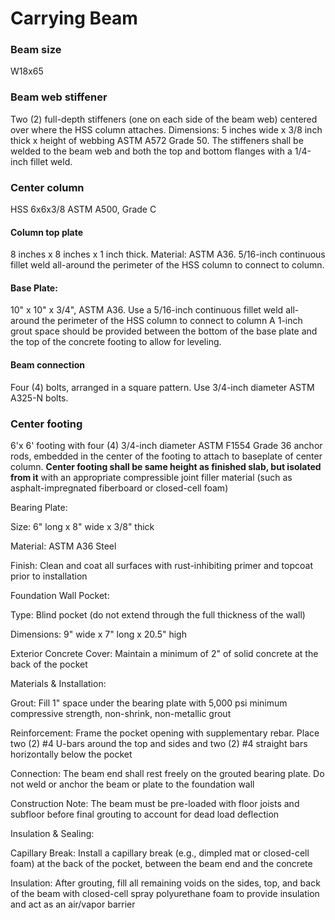 # Carrying Beam

### Beam size
W18x65

### Beam web stiffener
Two (2) full-depth stiffeners (one on each side of the beam web) centered over where the HSS column attaches. Dimensions: 5 inches wide x 3/8 inch thick x height of webbing ASTM A572 Grade 50. The stiffeners shall be welded to the beam web and both the top and bottom flanges with a 1/4-inch fillet weld.

### Center column
HSS 6x6x3/8 ASTM A500, Grade C

#### Column top plate
8 inches x 8 inches x 1 inch thick. Material: ASTM A36. 5/16-inch continuous fillet weld all-around the perimeter of the HSS column to connect to column.

#### Base Plate:
10" x 10" x 3/4", ASTM A36. Use a 5/16-inch continuous fillet weld all-around the perimeter of the HSS column to connect to column
A 1-inch grout space should be provided between the bottom of the base plate and the top of the concrete footing to allow for leveling.

#### Beam connection
Four (4) bolts, arranged in a square pattern. Use 3/4-inch diameter ASTM A325-N bolts.

### Center footing
6'x 6' footing with four (4) 3/4-inch diameter ASTM F1554 Grade 36 anchor rods, embedded in the center of the footing to attach to baseplate of center column. **Center footing shall be same height as finished slab, but isolated from it** with an appropriate compressible joint filler material (such as asphalt-impregnated fiberboard or closed-cell foam) 

Bearing Plate:

Size: 6" long x 8" wide x 3/8" thick    

Material: ASTM A36 Steel    

Finish: Clean and coat all surfaces with rust-inhibiting primer and topcoat prior to installation    

Foundation Wall Pocket:

Type: Blind pocket (do not extend through the full thickness of the wall)    

Dimensions: 9" wide x 7" long x 20.5" high

Exterior Concrete Cover: Maintain a minimum of 2" of solid concrete at the back of the pocket

Materials & Installation:

Grout: Fill 1" space under the bearing plate with 5,000 psi minimum compressive strength, non-shrink, non-metallic grout    

Reinforcement: Frame the pocket opening with supplementary rebar. Place two (2) #4 U-bars around the top and sides and two (2) #4 straight bars horizontally below the pocket    

Connection: The beam end shall rest freely on the grouted bearing plate. Do not weld or anchor the beam or plate to the foundation wall    

Construction Note: The beam must be pre-loaded with floor joists and subfloor before final grouting to account for dead load deflection    

Insulation & Sealing:

Capillary Break: Install a capillary break (e.g., dimpled mat or closed-cell foam) at the back of the pocket, between the beam end and the concrete    

Insulation: After grouting, fill all remaining voids on the sides, top, and back of the beam with closed-cell spray polyurethane foam to provide insulation and act as an air/vapor barrier